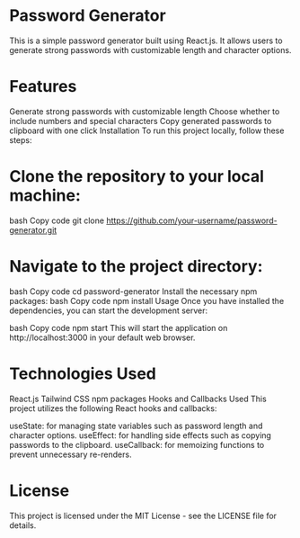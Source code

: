 # Password Generator
This is a simple password generator built using React.js. It allows users to generate strong passwords with customizable length and character options.

# Features
Generate strong passwords with customizable length
Choose whether to include numbers and special characters
Copy generated passwords to clipboard with one click
Installation
To run this project locally, follow these steps:

# Clone the repository to your local machine:
bash
Copy code
git clone https://github.com/your-username/password-generator.git

# Navigate to the project directory:
bash
Copy code
cd password-generator
Install the necessary npm packages:
bash
Copy code
npm install
Usage
Once you have installed the dependencies, you can start the development server:

bash
Copy code
npm start
This will start the application on http://localhost:3000 in your default web browser.

# Technologies Used
React.js
Tailwind CSS
npm packages
Hooks and Callbacks Used
This project utilizes the following React hooks and callbacks:

useState: for managing state variables such as password length and character options.
useEffect: for handling side effects such as copying passwords to the clipboard.
useCallback: for memoizing functions to prevent unnecessary re-renders.

# License
This project is licensed under the MIT License - see the LICENSE file for details.


